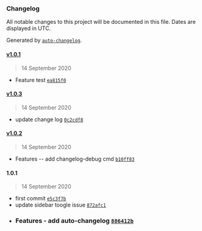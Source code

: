 ### Changelog

All notable changes to this project will be documented in this file. Dates are displayed in UTC.

Generated by [`auto-changelog`](https://github.com/CookPete/auto-changelog).

#### [v1.0.1](https://github.com/tookit/vuepress-theme-neptune/compare/v1.0.3...v1.0.1)

> 14 September 2020

- Feature test [`ea815f0`](https://github.com/tookit/vuepress-theme-neptune/commit/ea815f0a8fc2aca09bb875ec1d949b5f548d209b)

#### [v1.0.3](https://github.com/tookit/vuepress-theme-neptune/compare/v1.0.2...v1.0.3)

> 14 September 2020

- update change log [`0c2cdf8`](https://github.com/tookit/vuepress-theme-neptune/commit/0c2cdf8943a9f3adfeac2628dda38076de40c72e)

#### [v1.0.2](https://github.com/tookit/vuepress-theme-neptune/compare/1.0.1...v1.0.2)

> 14 September 2020

- Features -- add changelog-debug cmd [`b10ff83`](https://github.com/tookit/vuepress-theme-neptune/commit/b10ff830e92ebb0f3701652107886c691742b08b)

#### 1.0.1

> 14 September 2020

- first commit [`e5c3f7b`](https://github.com/tookit/vuepress-theme-neptune/commit/e5c3f7b5f66e9f15ca2d900f186f4c25deb99014)
- update sidebar toogle issue [`872afc1`](https://github.com/tookit/vuepress-theme-neptune/commit/872afc172482cd38eef34cd72756eb84a71164d9)
- ### Features - add auto-changelog [`886412b`](https://github.com/tookit/vuepress-theme-neptune/commit/886412b3411a2eee12095db0da47c080101a1fed)
